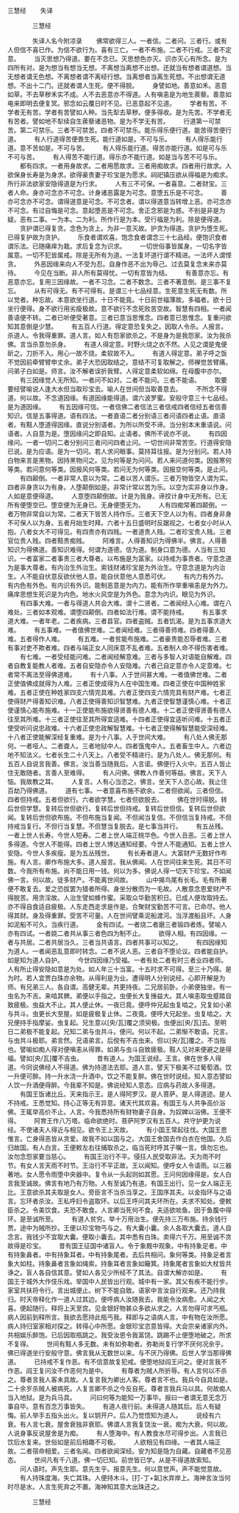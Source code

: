   三慧经
　　失译




　　　　三慧经

　　　　失译人名今附凉录
　　佛常欲得三人。一者信。二者问。三者行。或有人但信不喜已作。为信不欲行为。喜有三亡。一者不布施。二者不行戒。三者不定意。
　　当灭思想乃得道。要在不念已。灭思想色亦灭。识亦灭心有所念。是为四所有对。是为想当有想当无想。不离想当离想不出想。还就当有想者谓道想。当无想者谓无色想。不离想者谓不离经行想。当离想者当离生死想。不出想谓无道想。不出十二门。还就者谓人生死。便不得脱。
　　身譬如地。善意如禾。恶意如草。不去草秽禾实不成。人不去恶意亦不得道。人有嗔恚是为地生蒺藜。善意如电来即明去便复冥。邪念如云覆日时不见。已恶意起不见道。
　　学者有苦。不学者无有苦。学者有苦譬如人种。当先犁去草秽。便多得收。是为先苦。不学者无有苦者。譬如地不犁续自生蒺藜诸恶物。是为不学无有苦。
　　行道第一可禁苦。第二可禁乐。三者不可禁苦。四者不可禁乐。能乐得乐便行道。能苦得苦便行道。
　　有人行道得苦便畏生死。能行道如是。不可与乐。
　　有人得乐能行道。意不苦如是。不可与苦。
　　有人得乐能行道。得苦亦能行道。如是可与乐不可与苦。
　　有人得苦不能行道。得乐亦不能行道。如是当与苦不可与乐。
　　都有四求。一者用身故求。二者用愿故求。三者用痴故求。四者用行故求。人欲保身长寿是为身求。欲得豪贵妻子珍宝是为愿求。祠祀镇压欲从得福是为痴求。所行非法欲家安隐得道是为行求。
　　人有三不可保。一者喜意。二者财宝。三者人命。身亦可念亦不可念。计身诸恶露是为可念。意堕五乐是不可念。
　　善亦可念亦不可念。谓得道意是可念。不可念者。谓以得道意当转增上恶。亦可念亦不可念。有过自悔是可念。意起堕恶是不可念。舍正念邪是为惑。不别是非是为疑。恶有二事。一为本。二为利。所作行是为本。受行福是为利。除是便得道。
　　贪护谓已得复贪。念色为贪上。为非一意灭故。护贪为得道。贪护为堕生死。已得复护故为贪护。
　　乐食者谓欢喜。饱念食者谓念三十七品经。便饱识食者谓乐法。已随痛痒为栽。求后复念为识求。
　　一切世俗事皆属身。一切名字皆属意。一切不犯皆属戒。除是无所有为道。一法复坏道行谓不精进。一法坏人谓悭贪。
　　外恶因缘来向人不受为忍。自身作恶不出为辱己。过去莫复念未来亦莫待。
　　今见在当断。非人所有莫得忧。一切有意皆为结。
　　有善意亦忘。有恶意亦忘。复用三因缘故。一者不习念。二者不数念。三者不著意倒。是三事不复忘。
　　从有可得无。有不可得有。是谓三十七品经意。生死意生死无有数。所以觉者。种忘故。本意欲坐行道。十日不能竟。十日前世福薄故。多福者。欲十日坐行便得。身不欲行用劣瘦极故。意不欲行不念死败苦空故。智慧有四相。一者闻善语便不转。二者已听便受著意。三者已意当思惟念。四者意已思惟念。复重问欲知其意倒是少慧。
　　有五百人行道。得定意恐复失之。因取人令杀。人报言。杀道人。令我得重罪。道人言。如人有怨家欲杀之。不是身为是我怨家。汝为我杀佛。言当杀意勿杀身。
　　有道人得定意。时野火烧之衣不然。人见之谓是鬼便斫之。刀折不入。用心一故不烧。柔软故不入。
　　有道人得定意。弟子呼之饭不觉因前牵臂臂申丈余。弟子大恐因取结之。意结不可复取解之。师禅觉苦臂痛。问弟子白如是。师言。汝不解者误折我臂。人得定意柔软如绵。在母腹中亦尔。
　　有三因缘觉人无所知。一者问不如对。二者不能问。三者不能语。
　　取要要经譬喻说人逢大水但当取珍宝去。喻人在世间但当取善意去。
　　不所念不得道。何以故。不念道因缘。有道因缘能得道。谓六波罗蜜。安般守意三十七品经。是为道因缘。
　　有五因缘可信。一者信佛二者信法三者信戒四者信经五者信善知识。信是五事得道。语有四法。一者直语二者分别语三者问语四者止语。直语者。有黠人堕道得因缘。直说分别语者。为所以所受不谛。当分别本末重语说。问语者。人自意为是。堕因缘问之即自知。止语者。佛所不说亦不说。
　　有四因缘问。一者一切问二者分别问三者问问四者止问。一切世间非常苦空。行道得安隐已说。是为应语。是为一切问。若人求问眼事。莫持耳往报。是为分别问。若人持白物来言是黑物。因持黑物问之。见为何等是为问问。若人来问道何类。因报寒何等类。若问意何等类。因报风何等类。若问无为何等类。因报空何等类。是止问。
　　有四颠倒。一者非常人意以为常。二者以苦人谓乐。三者万物皆空人谓为实。四者非身贪以为有身。人堕颠倒如是。非常计常以苦为乐。以空为实非身以作身。人如是意便得道。
　　人意堕四颠倒故。计是为我身。谛挍计身中无所有。已无所有便堕空已。堕空便为无身已。无身便堕无为。
　　人有四痴常著四颠倒。一者万物非常自以为常。二者天下皆苦人持作乐。三者天下空人以为有。四者身非身不可保人以为身。五者月始生时拜。六者十五日盛明时反踞视之。七者女小时从人抱。八者女大不可得见。有四贵亦有四贱。一者道贵人贱。二者珍宝贵人贱。三者官位贵人贱。四者黠贵痴贱。
　　阿难言。人得善知识为得佛半。佛言。人得善知识为得佛道。善知识难得。何谓为道德。信为道。制身口意为德。人当有三知识。一者富家二者事贵三者大尊者。以布施是为富家。以持戒为事贵者。守意念道为是事大尊者。有内治生外治生。索钱财诸珍宝是为外治生。守意念道是为内治生。人不能自伏意反欲伏他人意。能自伏意他人意悉可伏。
　　有内力有外力。有内色有外色。有内识有外识。能制恶意是为内力。能有所作举重嗔恚是为外力。痛庠思想生死识是为内色。地水火风空是为外色。意念为内识。眼见为外识。
　　有四事大难。一者与得道人共会大难。谓十二贤者。二者闻经入心难。谓在八难处。三者如本观难。谓堕四颠倒。四者如法行难。谓不能持戒。
　　有五事求道大难。一者年老。二者疾病。三者县官。四者盗贼。五者饥渴。是为五事求道大难。
　　有五事难。一者值佛世难。二者闻经难。三者得善师难。四者得善人难。五者得作人难。
　　有五难。一者贫能布施难。二者豪贵能忍辱者难。三者有事对吏不欺者难。四者与端正女人同床意不乱者难。五者制人命不得伤害者难。
　　有七难。一者受经能问难。二者闻经解意难。三者与多智人对语能自解难。四者自教复能教人者难。五者自安隐亦令人安隐难。六者己自定意亦令人定意难。七者常不离法至得佛道难。
　　有十八事。人于世间甚大难。一者值佛世难。二者正使值佛成就得为人难。三者正使成得为人在中国生难。四者正使在中国种姓家难。五者正使在种姓家四支六情完具难。六者正使四支六情完具有财产难。七者正使得财产得善知识难。八者正使得善知识智慧难。九者正使智慧谨慎心难。十者正使谨慎心能布施难。十一正使能布施欲得贤善有德人难。十二者正使得贤善有德人往至其所难。十三者正使往至其所得宜适难。十四者正使得宜适听问难。十五者正使受听问说忠政难。十六者正使忠政解智慧难。十七者正使得解智慧能受深经难。十八者正使能解深经复重难。是为十八事。人于世间大难。
　　有八处人佛无那何。一者哑人。二者聋人。三者地狱中人。四者饿鬼中人。五者畜生中人。六者边地不知法义。七者长生二十八天上。八者受不精进行。是为八处人。佛无那何。有五百人自说言我善。佛言。汝当善当随我后。人言诺。佛便行入火中。五百人皆止住无敢随者。言善人至难得。
　　有人问佛。佛教人作善何等益。佛言。天下人恼。我故教之耳。
　　人复言。人有心当恣之。佛言。坐天下人恣心故。我止住百劫乃得佛道。
　　道有七事。一者意喜布施不欲余。二者但欲闻。三者但信。四者但持戒。五者但欲行。六者欲学慧。七者但欲脱去。
　　佛在世时得脱。转后世但学慧。复转后世但欲行。复转后世但持戒。复转后世但信。复转后世但欲闻。复转后世但欲布施。不但布施当复闻。不但闻当复信。不但信当复持戒。不但持戒当复行。不但行当复慧。不但慧当复脱去。是七事当并行。
　　有五丛残。一者上世人长寿。今世人短寿。二者上世人端正桃华色。今世人丑恶。三者上世人多得道。今世人不能得。四者上世人博达通知经要。今世人不能通知。五者上世人安隐。今世人多疾瘦。是为五丛残世。
　　有长寿者道人。大富财产无数好作布施。有人言。卿作布施大多。道人报言。我从佛闻。人在世间往来生死。其日不可数。今我所有布施。尚不能日用一钱。何以为多。佛说人得一切天下珍宝。不如闻佛一言。何以故。徒多财产。不能离世间故。
　　山中揭鸟尾有长毛。毛有所著便不敢复去。爱之恐拔罢为猎者所得。身坐分散而为一毛故。人散意念恩爱财产不得脱苦。用贪淫故。人治生譬如蜂作蜜。采取众华勤苦积日。已成人便攻取持去。亦不得自食适自疲极。人东走西走求是作是。合聚财宝勤苦不可言。已命尽。他人得其财。身及得重罪。受苦不可量。人在世间譬乘泥船渡河。当浮渡船且坏。人身如泥船不可久。当疾行道。
　　金有四试。一者烧二者磨三者锻四者炼。譬喻人亦有四试。一者娆二者共从事三者色四为制不止。
　　欲得人相。有四因缘。一者与共居。二者共居当久。三者当共语言。四者共事可以知之。
　　有四因缘知为道人。一者闻恶乱意即时转念。二者不说人恶。三者自不堕论议。四者能自护。如是知为道人自护。
　　今世四因缘乃受福。一者有处二者有时三者业四者师。人有所止得安隐如意是为处。如人年三十当富。十五时求不可得。至三十乃得。是为时。若人宜贾白珠亦余物。从得利是为业。遭得明人分别说经。心即开解是为师。有兄弟三人。各自谓。高健无辈。共更持夜。二兄居前卧。小弟便独坐。有一虫名为不吉。来啮其髀。弟便以手指之。虫便长大复捶益大。其人嗔恚取虫蹙踏自致疲极。虫益大不止。其人便止休。一夜已竟。便呼仲兄起虫复啮之。兄复如小弟与共斗。虫更长大至屋。如是疲极复止休。二夜竟。便呼大兄起坐。虫复啮之。大兄便持手指摩娑。虫复起。兄生意以[央/瓦]覆之须臾极。虫便出[央/瓦]去。至明日二弟极不能复起。兄知二弟与虫共斗。便问。何以不起。二弟惭不敢语。兄言。与虫共斗极耶。弟言然。兄语弟言。后傥有不吉虫来。但以[央/瓦]覆之。不当指也。譬喻如痴人得对便嗔恚从得罪。如弟与虫斗自致疲极。黠人见对来便避之是得福。譬如[央/瓦]覆不吉虫。
　　昔有道人。为国王说经。王言。佛在世多人得道。今同说佛经人不得道。佛为持道法去耶。道人言。譬天下极美不过葡萄酒。饮一升便可醉。持一升水浇一升酒中。饮之不能复醉。佛在世时说经。知人意态譬如人饮一升酒便得醉。今我辈不知是。佛说经知人意态。应病与药故人多得道。
　　有国王饭诸比丘。天来指示王。是人得阿罗汉。是人菩萨。是人得道迹。是人不持戒。王悉觉知。持心正等无有异意。诸天代其欢喜。有国王与人共争高价浴佛。王辄举高价不止。人言。今我悉持所有财物妻子自身。为奴婢以浴佛。王便不得。
　　阿育王作八万塔。临命欲绝时。菩萨阿罗汉有五百人。共守护更为说经。不使诸夫人得近与相见。欲令王上天故。
　　有小国王常起往伐。大国王思惟言。亡身得恶皆从贪爱。故我不如以国与之。大国王舍国去作白衣在他国。久后归故国。有人白言。王便敕左右往捕取杀之。临当死时呼其子嘱一言。慎勿忘也。汝勿念怨家要当慈心。
　　有国王治行不平。侵抂人民受取非法。天为雨不时节。有女人言天雨不时节。王治行不平正故。王以闻知。便呼女人令请雨。以三器著地。女人愿令雨堕中央器中。复令从一头起则如其愿。王问何因缘得是。女人白言我至诚故。佛言有地乃有万物。人有至诚乃有道。有国王出行。见一女人端正无比。王意欲杀其夫取是女人。旁臣言不当杀当享之。王国序其夫。以金指环与之语言。忘环者杀汝。王私呼妇令盗取环。以后王呼问其夫环所在。夫求不知处。便敕臣杀之。令美饮食。夫恐不敢食。人言卿当死何不食。夫适欲啖鱼。因于鱼腹中得环。是至诚所至。
　　有道人贫穷。举十万用治生。便先持三万布施。持余钱行贾。途中为贼所抄。王便以珍宝物丐与之。有大囊小囊。余人各取大囊去。道人自念言。我钱少不宜取大囊。便取小囊去。其中悉有白珠。卖得六千万。用至诚不贪故得是珍宝。
　　昔有国王征国中诸盲人。令于象厩中观象。中有持象足者。中有持象鼻者。中有持象耳者。中有持象尾者。去后共相问。象何等类。持象足者言象大如柱。持象鼻者言象如绳索。持象耳者言象如簸箕。持象尾者言象如大杖皆共诤之。盲人各自信其意。譬如人各见少所经不了其法。自谓大解亦如是。
　　有国王于城外大作伎乐戏。举国中人民皆出行观。城中有一家。其父有疾不能行步。家室共扶将令行。言出城便止。树下不能自致。语家中言汝自行观来。还乃持我归。时天帝释化作一道人过其边。便呼病人汝随我去。我能令汝病愈。人闻之大喜。便起随行。释将上天至宫。见金银好物甚众多欲从求之。人言勿得可求丐瓶。病人因前到释所言。我欲去愿持此瓶丐我。释即与之语病人言。中有物在汝所愿。病人持归室家相对探之。转得心中所愿。金银珍宝恣意皆得。大会宗亲诸家内外。共相娱乐醉饱。已后因取瓶跳之。我受汝恩令我富饶。跳踢不止便堕地破之。所求不复得。
　　世间有黠人多无数。未有如弥勒者。弥勒尚复行学不厌何况余乎。佛已得道坐行安般守意。佛言我从无数世以来。与不厌乃得佛。后世人学当那得佛道。
　　已持戒不复作恶。有不信意故复犯戒。便堕地狱阎王问之。便对言我不作恶。阎王复问汝不作恶何为是中。
　　有尊者为贼人所折辱。有人言何以不杀之。尊者言我人客未具故。人复言我为卿出人客。尊者言不也。我兵今自具如是。二十余岁杀贼人被病死。人复言卿不杀之今反自死。尊者言我兵马以具。何故痴人当入地狱。是为兵马具。
　　问曰何等为能知一万事毕。报曰一者谓无意无念万事自毕。意有百念万事皆失。
　　有道人夜行前。未得道人随其后。后人有疑悔。前人举手五指头出火。复以钥开户。后人乃觉悟知为道人。
　　说经有六衰。有人言七衰。屋舍衰独非衰耶。佛谓人言我复饶汝一衰。痴为大衰。何以故。人说身事反说屋舍是为痴。
　　有人堕海中。有人教食水尽可得步出。人言我已饮后水复来。世俗如是前后相趣不可极。
　　人欲相见有四缘。一者其人端正故。二者宿命相爱。三者名闻。四者欲闻深经。安为知是隐为自藏。自藏者不见恶态。
　　世间凡有千八道。佛一切已知。前世皆已学。从是不得道故索知。
　　问人语时。声先生耶。意先生乎。报意先生。何以意觉声。声不能觉意故。
　　有人持珠度海。失亡其珠。人便持木斗。[打-丁+氣]水弃岸上。海神言汝当何时尽是水。人言生死弃之不置。海神知其意大出珠还之。

　　　　三慧经



